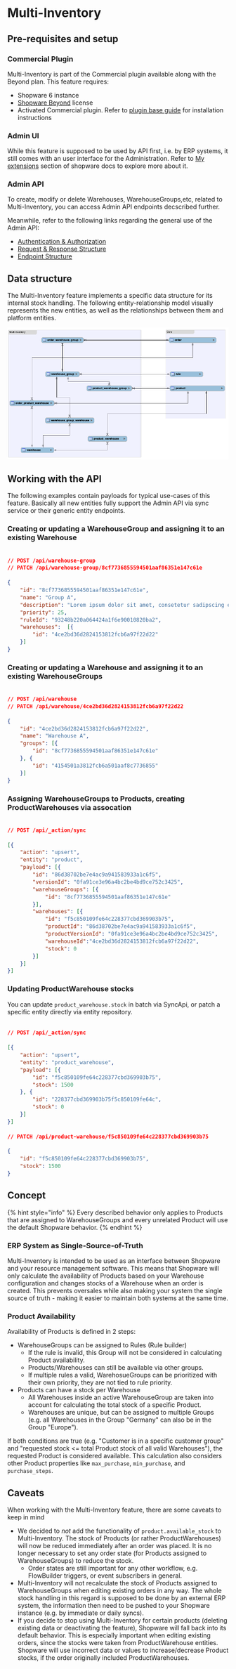 # Multi-Inventory

## Pre-requisites and setup

### Commercial Plugin

Multi-Inventory is part of the Commercial plugin available along with the Beyond plan. This feature requires:

* Shopware 6 instance
* [Shopware Beyond](https://docs.shopware.com/en/shopware-6-en/features/shopware-beyond) license
* Activated Commercial plugin. Refer to [plugin base guide](../../../../guides/plugins/plugins/plugin-base-guide#install-your-plugin) for installation instructions

### Admin UI

While this feature is supposed to be used by API first, i.e. by ERP systems, it still comes with an user interface for the Administration. Refer to [My extensions](https://docs.shopware.com/en/shopware-6-en/extensions/myextensions) section of shopware docs to explore more about it.

### Admin API

To create, modify or delete Warehouses, WarehouseGroups,etc, related to Multi-Inventory, you can access Admin API endpoints decscribed further.

Meanwhile, refer to the following links regarding the general use of the Admin API:

* [Authentication & Authorization](https://shopware.stoplight.io/docs/admin-api/ZG9jOjEwODA3NjQx-authentication)
* [Request & Response Structure](https://shopware.stoplight.io/docs/admin-api/ZG9jOjEyMzAzNDU1-request-and-response-structure)
* [Endpoint Structure](https://shopware.stoplight.io/docs/admin-api/ZG9jOjEyMzA1ODA5-endpoint-structure)

## Data structure

The Multi-Inventory feature implements a specific data structure for its internal stock handling. The following entity-relationship model visually represents the new entities, as well as the relationships between them and platform entities.

![multi-inventory_data-structure](../../../../.gitbook/assets/multi-inventory-data-structure.png)

## Working with the API

The following examples contain payloads for typical use-cases of this feature. Basically all new entities fully support the Admin API via sync service or their generic entity endpoints.

### Creating or updating a WarehouseGroup and assigning it to an existing Warehouse

```json

// POST /api/warehouse-group
// PATCH /api/warehouse-group/8cf7736855594501aaf86351e147c61e

{
    "id": "8cf7736855594501aaf86351e147c61e",
    "name": "Group A",
    "description": "Lorem ipsum dolor sit amet, consetetur sadipscing elitr, sed diam nonumy eirmod tempor invidunt ut labore.",
    "priority": 25,
    "ruleId": "93248b220a064424a1f6e90010820ba2",
    "warehouses":  [{
        "id": "4ce2bd36d2824153812fcb6a97f22d22"
    }]
}
```

### Creating or updating a Warehouse and assigning it to an existing WarehouseGroups

```json

// POST /api/warehouse
// PATCH /api/warehouse/4ce2bd36d2824153812fcb6a97f22d22

{
    "id": "4ce2bd36d2824153812fcb6a97f22d22",
    "name": "Warehouse A",
    "groups": [{
        "id": "8cf7736855594501aaf86351e147c61e"
    }, {
        "id": "4154501a3812fcb6a501aaf8c7736855"
    }]
}
```

### Assigning WarehouseGroups to Products, creating ProductWarehouses via assocation

```json

// POST /api/_action/sync

[{
    "action": "upsert",
    "entity": "product",
    "payload": [{
        "id": "86d38702be7e4ac9a941583933a1c6f5",
        "versionId": "0fa91ce3e96a4bc2be4bd9ce752c3425",
        "warehouseGroups": [{
            "id": "8cf7736855594501aaf86351e147c61e"
        }],
        "warehouses": [{
            "id": "f5c850109fe64c228377cbd369903b75",
            "productId": "86d38702be7e4ac9a941583933a1c6f5",
            "productVersionId": "0fa91ce3e96a4bc2be4bd9ce752c3425",
            "warehouseId":"4ce2bd36d2824153812fcb6a97f22d22",
            "stock": 0
        }]
    }]
}]
```

### Updating ProductWarehouse stocks

You can update `product_warehouse.stock` in batch via SyncApi, or patch a specific entity directly via entity repository.

```json

// POST /api/_action/sync

[{
    "action": "upsert",
    "entity": "product_warehouse",
    "payload": [{
        "id": "f5c850109fe64c228377cbd369903b75",
        "stock": 1500
    }, {
        "id": "228377cbd369903b75f5c850109fe64c",
        "stock": 0
    }]
}]

// PATCH /api/product-warehouse/f5c850109fe64c228377cbd369903b75

{
    "id": "f5c850109fe64c228377cbd369903b75",
    "stock": 1500
}
```

## Concept

{% hint style="info" %}
Every described behavior only applies to Products that are assigned to WarehouseGroups and every unrelated Product will use the default Shopware behavior.
{% endhint %}

### ERP System as Single-Source-of-Truth

Multi-Inventory is intended to be used as an interface between Shopware and your resource management software. This means that Shopware will only calculate the availability of Products based on your Warehouse configuration and changes stocks of a Warehouse when an order is created. This prevents oversales while also making your system the single source of truth - making it easier to maintain both systems at the same time.

### Product Availability

Availability of Products is defined in 2 steps:

* WarehouseGroups can be assigned to Rules (Rule builder)
  * If the rule is invalid, this Group will not be considered in calculating Product availability.
  * Products/Warehouses can still be available via other groups.
  * If multiple rules a valid, WarehosueGroups can be prioritized with their own priority, they are not tied to rule priority.
* Products can have a stock per Warehouse
  * All Warehouses inside an active WarehouseGroup are taken into account for calculating the total stock of a specific Product.
  * Warehouses are unique, but can be assigned to multiple Groups (e.g. all Warehouses in the Group "Germany" can also be in the Group "Europe").

If both conditions are true (e.g. "Customer is in a specific customer group" and "requested stock <= total Product stock of all valid Warehouses"), the requested Product is considered available. This calculation also considers other Product properties like `max_purchase`, `min_purchase`, and `purchase_steps`.

## Caveats

When working with the Multi-Inventory feature, there are some caveats to keep in mind

* We decided to *not* add the functionality of `product.available_stock` to Multi-Inventory. The stock of Products (or rather ProductWarehouses) will now be reduced immediately after an order was placed. It is no longer necessary to set any order state (for Products assigned to WarehouseGroups) to reduce the stock.
  * Order states are still important for any other workflow, e.g. FlowBuilder triggers, or event subscribers in general.
* Multi-Inventory will not recalculate the stock of Products assigned to WarehouseGroups when editing existing orders in any way. The whole stock handling in this regard is supposed to be done by an external ERP system, the information then need to be pushed to your Shopware instance (e.g. by immediate or daily syncs).
* If you decide to stop using Multi-Inventory for certain products (deleting existing data or deactivating the feature), Shopware will fall back into its default behavior. This is especially important when editing existing orders, since the stocks were taken from ProductWarehouse entities. Shopware will use incorrect data or values to increase/decrease Product stocks, if the order originally included ProductWarehouses.
